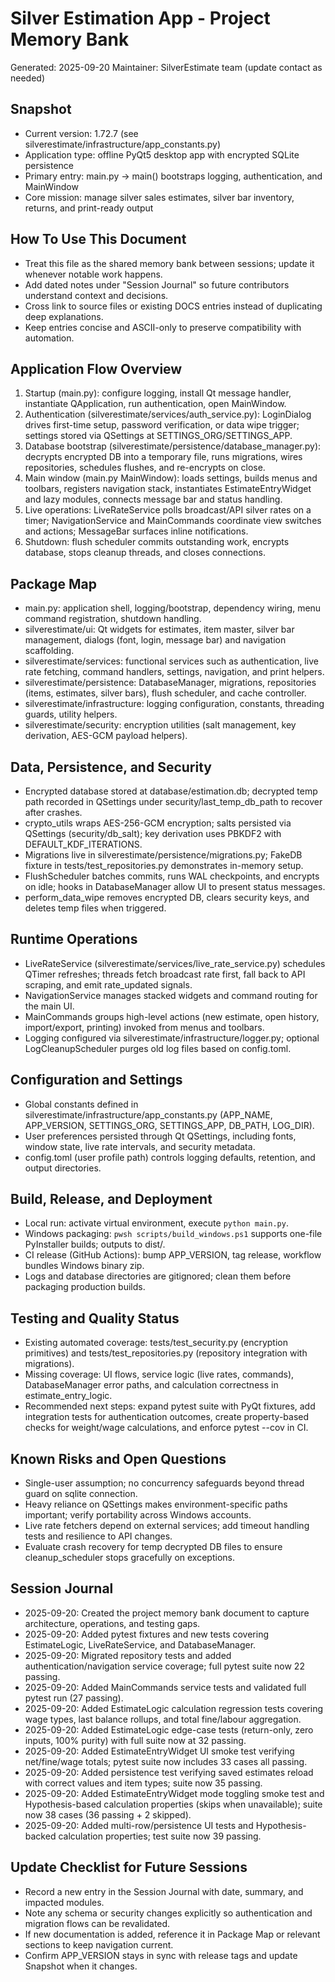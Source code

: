 # Silver Estimation App - Project Memory Bank

Generated: 2025-09-20
Maintainer: SilverEstimate team (update contact as needed)

## Snapshot
- Current version: 1.72.7 (see silverestimate/infrastructure/app_constants.py)
- Application type: offline PyQt5 desktop app with encrypted SQLite persistence
- Primary entry: main.py -> main() bootstraps logging, authentication, and MainWindow
- Core mission: manage silver sales estimates, silver bar inventory, returns, and print-ready output

## How To Use This Document
- Treat this file as the shared memory bank between sessions; update it whenever notable work happens.
- Add dated notes under "Session Journal" so future contributors understand context and decisions.
- Cross link to source files or existing DOCS entries instead of duplicating deep explanations.
- Keep entries concise and ASCII-only to preserve compatibility with automation.

## Application Flow Overview
1. Startup (main.py): configure logging, install Qt message handler, instantiate QApplication, run authentication, open MainWindow.
2. Authentication (silverestimate/services/auth_service.py): LoginDialog drives first-time setup, password verification, or data wipe trigger; settings stored via QSettings at SETTINGS_ORG/SETTINGS_APP.
3. Database bootstrap (silverestimate/persistence/database_manager.py): decrypts encrypted DB into a temporary file, runs migrations, wires repositories, schedules flushes, and re-encrypts on close.
4. Main window (main.py MainWindow): loads settings, builds menus and toolbars, registers navigation stack, instantiates EstimateEntryWidget and lazy modules, connects message bar and status handling.
5. Live operations: LiveRateService polls broadcast/API silver rates on a timer; NavigationService and MainCommands coordinate view switches and actions; MessageBar surfaces inline notifications.
6. Shutdown: flush scheduler commits outstanding work, encrypts database, stops cleanup threads, and closes connections.

## Package Map
- main.py: application shell, logging/bootstrap, dependency wiring, menu command registration, shutdown handling.
- silverestimate/ui: Qt widgets for estimates, item master, silver bar management, dialogs (font, login, message bar) and navigation scaffolding.
- silverestimate/services: functional services such as authentication, live rate fetching, command handlers, settings, navigation, and print helpers.
- silverestimate/persistence: DatabaseManager, migrations, repositories (items, estimates, silver bars), flush scheduler, and cache controller.
- silverestimate/infrastructure: logging configuration, constants, threading guards, utility helpers.
- silverestimate/security: encryption utilities (salt management, key derivation, AES-GCM payload helpers).

## Data, Persistence, and Security
- Encrypted database stored at database/estimation.db; decrypted temp path recorded in QSettings under security/last_temp_db_path to recover after crashes.
- crypto_utils wraps AES-256-GCM encryption; salts persisted via QSettings (security/db_salt); key derivation uses PBKDF2 with DEFAULT_KDF_ITERATIONS.
- Migrations live in silverestimate/persistence/migrations.py; FakeDB fixture in tests/test_repositories.py demonstrates in-memory setup.
- FlushScheduler batches commits, runs WAL checkpoints, and encrypts on idle; hooks in DatabaseManager allow UI to present status messages.
- perform_data_wipe removes encrypted DB, clears security keys, and deletes temp files when triggered.

## Runtime Operations
- LiveRateService (silverestimate/services/live_rate_service.py) schedules QTimer refreshes; threads fetch broadcast rate first, fall back to API scraping, and emit rate_updated signals.
- NavigationService manages stacked widgets and command routing for the main UI.
- MainCommands groups high-level actions (new estimate, open history, import/export, printing) invoked from menus and toolbars.
- Logging configured via silverestimate/infrastructure/logger.py; optional LogCleanupScheduler purges old log files based on config.toml.

## Configuration and Settings
- Global constants defined in silverestimate/infrastructure/app_constants.py (APP_NAME, APP_VERSION, SETTINGS_ORG, SETTINGS_APP, DB_PATH, LOG_DIR).
- User preferences persisted through Qt QSettings, including fonts, window state, live rate intervals, and security metadata.
- config.toml (user profile path) controls logging defaults, retention, and output directories.

## Build, Release, and Deployment
- Local run: activate virtual environment, execute `python main.py`.
- Windows packaging: `pwsh scripts/build_windows.ps1` supports one-file PyInstaller builds; outputs to dist/.
- CI release (GitHub Actions): bump APP_VERSION, tag release, workflow bundles Windows binary zip.
- Logs and database directories are gitignored; clean them before packaging production builds.

## Testing and Quality Status
- Existing automated coverage: tests/test_security.py (encryption primitives) and tests/test_repositories.py (repository integration with migrations).
- Missing coverage: UI flows, service logic (live rates, commands), DatabaseManager error paths, and calculation correctness in estimate_entry_logic.
- Recommended next steps: expand pytest suite with PyQt fixtures, add integration tests for authentication outcomes, create property-based checks for weight/wage calculations, and enforce pytest --cov in CI.

## Known Risks and Open Questions
- Single-user assumption; no concurrency safeguards beyond thread guard on sqlite connection.
- Heavy reliance on QSettings makes environment-specific paths important; verify portability across Windows accounts.
- Live rate fetchers depend on external services; add timeout handling tests and resilience to API changes.
- Evaluate crash recovery for temp decrypted DB files to ensure cleanup_scheduler stops gracefully on exceptions.

## Session Journal









- 2025-09-20: Created the project memory bank document to capture architecture, operations, and testing gaps.
- 2025-09-20: Added pytest fixtures and new tests covering EstimateLogic, LiveRateService, and DatabaseManager.
- 2025-09-20: Migrated repository tests and added authentication/navigation service coverage; full pytest suite now 22 passing.
- 2025-09-20: Added MainCommands service tests and validated full pytest run (27 passing).
- 2025-09-20: Added EstimateLogic calculation regression tests covering wage types, last balance rollups, and total fine/labour aggregation.
- 2025-09-20: Added EstimateLogic edge-case tests (return-only, zero inputs, 100% purity) with full suite now at 32 passing.
- 2025-09-20: Added EstimateEntryWidget UI smoke test verifying net/fine/wage totals; pytest suite now includes 33 cases all passing.
- 2025-09-20: Added persistence test verifying saved estimates reload with correct values and item types; suite now 35 passing.
- 2025-09-20: Added EstimateEntryWidget mode toggling smoke test and Hypothesis-based calculation properties (skips when unavailable); suite now 38 cases (36 passing + 2 skipped).
- 2025-09-20: Added multi-row/persistence UI tests and Hypothesis-backed calculation properties; test suite now 39 passing.
## Update Checklist for Future Sessions
- Record a new entry in the Session Journal with date, summary, and impacted modules.
- Note any schema or security changes explicitly so authentication and migration flows can be revalidated.
- If new documentation is added, reference it in Package Map or relevant sections to keep navigation current.
- Confirm APP_VERSION stays in sync with release tags and update Snapshot when it changes.










